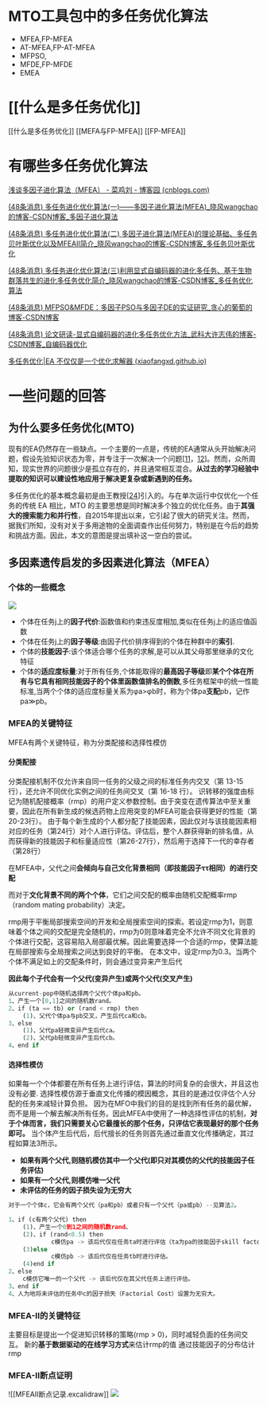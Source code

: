 # MTO工具包中的多任务优化算法
- MFEA,FP-MFEA
- AT-MFEA,FP-AT-MFEA
- MFPSO,
- MFDE,FP-MFDE
- EMEA

# [[什么是多任务优化]]
[[什么是多任务优化]]
[[MEFA与FP-MFEA]]
[[FP-MFEA]]

# 有哪些多任务优化算法
[浅谈多因子进化算法（MFEA） - 菜鸡刘 - 博客园 (cnblogs.com)](https://www.cnblogs.com/liuhuilin/p/14524026.html)

[(48条消息) 多任务进化优化算法(一)——多因子进化算法(MFEA)_晓风wangchao的博客-CSDN博客_多因子进化算法](https://blog.csdn.net/qq_40434430/article/details/102748436)

[(48条消息) 多任务进化优化算法(二) 多因子进化算法(MFEA)的理论基础、多任务贝叶斯优化以及MFEAII简介_晓风wangchao的博客-CSDN博客_多任务贝叶斯优化](https://blog.csdn.net/qq_40434430/article/details/102748981?spm=1001.2014.3001.5502)

[(48条消息) 多任务进化优化算法(三)利用显式自编码器的进化多任务、基于生物群落共生的进化多任务优化简介_晓风wangchao的博客-CSDN博客_多任务优化算法](https://blog.csdn.net/qq_40434430/article/details/117172668?spm=1001.2014.3001.5502)

[(48条消息) MFPSO&MFDE：多因子PSO与多因子DE的实证研究_贪心的葡萄的博客-CSDN博客](https://blog.csdn.net/qq_41245381/article/details/121946292)

[(48条消息) 论文研读-显式自编码器的进化多任务优化方法_武科大许志伟的博客-CSDN博客_自编码器优化](https://blog.csdn.net/u013555719/article/details/120478154)

[多任务优化|EA 不仅仅是一个优化求解器 (xiaofangxd.github.io)](https://xiaofangxd.github.io/Chao-Wang/multitasking-optimization/Multitasking-Optimization.html)


# 一些问题的回答
## 为什么要多任务优化(MTO)
现有的EA仍然存在一些缺点。一个主要的一点是，传统的EA通常从头开始解决问题，假设先验知识状态为零，并专注于一次解决一个问题[[11](https://www.mdpi.com/2227-7390/9/8/864/htm#B11-mathematics-09-00864)，[12](https://www.mdpi.com/2227-7390/9/8/864/htm#B12-mathematics-09-00864)]。然而，众所周知，现实世界的问题很少是孤立存在的，并且通常相互混合。**从过去的学习经验中提取的知识可以建设性地应用于解决更复杂或新遇到的任务。**

多任务优化的基本概念最初是由王教授[[24](https://www.mdpi.com/2227-7390/9/8/864/htm#B24-mathematics-09-00864)]引入的。与在单次运行中仅优化一个任务的传统 EA 相比，MTO 的主要思想是同时解决多个独立的优化任务。由于**其强大的搜索能力和并行性**，自2015年提出以来，它引起了很大的研究关注。然而，据我们所知，没有对关于多用途物的全面调查作出任何努力，特别是在今后的趋势和挑战方面。因此，本文的意图是提出填补这一空白的尝试。

## 多因素遗传启发的多因素进化算法（MFEA）
### 个体的一些概念
![](Pasted%20image%2020220902150823.png)
- 个体在任务j上的**因子代价**:函数值和约束违反度相加,类似在任务j上的适应值函数
- 个体在任务j上的**因子等级**:由因子代价排序得到的个体在种群中的**索引**.
- 个体的**技能因子**:该个体适合哪个任务的求解,是可以从其父母那里继承的文化特征
- 个体的**适应度标量**:对于所有任务,个体能取得的**最高因子等级**即**某个个体在所有与它具有相同技能因子的个体里函数值排名的倒数**,多任务框架中的统一性能标准,当两个个体的适应度标量关系为φa>φb时，称为个体pa**支配**pb，记作pa≫pb。
### MFEA的关键特征
MFEA有两个关键特征，称为分类配接和选择性模仿
#### 分类配接
分类配接机制不仅允许来自同一任务的父级之间的标准任务内交叉（第 13-15 行），还允许不同优化实例之间的任务间交叉（第 16-18 行）。
识转移的强度由标记为随机配接概率（rmp）的用户定义参数控制。由于突变在遗传算法中至关重要，因此在所有新生成的候选药物上应用突变的MFEA可能会获得更好的性能（第20-23行）。
由于每个新生成的个人都分配了技能因素，因此仅对与该技能因素相对应的任务（第24行）对个人进行评估。评估后，整个人群获得新的排名值，从而获得新的技能因子和标量适应性（第26-27行），然后用于选择下一代的幸存者（第28行）

在MFEA中，父代之间**会倾向与自己文化背景相同（即技能因子ττ相同）的进行交配**

而对于**文化背景不同的两个个体**，它们之间交配的概率由随机交配概率rmp（random mating probability）决定。

rmp用于平衡局部搜索空间的开发和全局搜索空间的探索。若设定rmp为1，则意味着个体之间的交配是完全随机的，rmp为0则意味着完全不允许不同文化背景的个体进行交配，这容易陷入局部最优解。因此需要选择一个合适的rmp，使算法能在局部搜索与全局搜索之间达到良好的平衡。
在本文中，设定rmp为0.3。当两个个体不满足如上的交配条件时，则会通过变异来产生后代

**因此每个子代会有一个父代(变异产生)或两个父代(交叉产生)**
```python
从current-pop中随机选择两个父代个体pa和pb。
1、产生一个[0,1]之间的随机数rand。
2、if (ta == tb) or (rand < rmp) then
	(1)、父代个体pa与pb交叉，产生后代ca和cb。
3、else
	(1)、父代pa轻微变异产生后代ca。
	(2)、父代pb轻微变异产生后代cb。
4、end if

```
#### 选择性模仿
如果每一个个体都要在所有任务上进行评估，算法的时间复杂的会很大，并且这也没有必要.
选择性模仿源于垂直文化传播的模因概念，其目的是通过仅评估个人分配的任务来减轻计算负担。
因为在MFO中我们的目的是找到所有任务的最优解，而不是用一个解去解决所有任务。因此MFEA中使用了一种选择性评估的机制，**对于个体而言，我们只需要关心它最擅长的那个任务，只评估它表现最好的那个任务即可。** 当个体产生后代后，后代擅长的任务则首先通过垂直文化传播确定，其过程如算法3所示。

- **如果有两个父代,则随机模仿其中一个父代(即只对其模仿的父代的技能因子任务评估)**
- **如果有一个父代,则模仿唯一父代**
- **未评估的任务的因子损失设为无穷大**
```python
对于一个个体c，它会有两个父代（pa和pb）或者只有一个父代（pa或pb）--见算法2。

1、if (c有两个父代) then
	(1)、产生一个0到1之间的随机数rand。
	(2)、if (rand<0.5) then
			c模仿pa -> 该后代仅在任务ta时进行评估（ta为pa的技能因子skill factor）。
	(3)else
			c模仿pb -> 该后代仅在任务tb时进行评估。
	(4)end if
2、else
	c模仿它唯一的一个父代 -> 该后代仅在其父代任务上进行评估。
3、end if
4、人为地将未评估的任务中c的因子损失（Factorial Cost）设置为无穷大。

```
### MFEA-II的关键特征
主要目标是提出一个促进知识转移的策略(rmp > 0)，同时减轻负面的任务间交互。
新的**基于数据驱动的在线学习方式**来估计rmp的值
通过技能因子的分布估计rmp

### MFEA-II断点证明
![[MFEAII断点记录.excalidraw]]
![](Pasted%20image%2020220902160030.png)